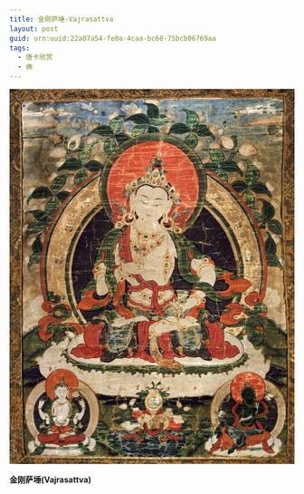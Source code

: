 ```yaml
---
title: 金刚萨埵-Vajrasattva
layout: post
guid: urn:uuid:22a07a54-fe0a-4caa-bc60-75bcb06769aa
tags:
  - 唐卡欣赏
  - 佛
---
```



[![](/media/files/2013/04/02/vajrasattva.png)](https://bolg-1257385283.cos.ap-chengdu.myqcloud.com/2013/04/02/vajrasattva.png)

**金刚萨埵(Vajrasattva)**